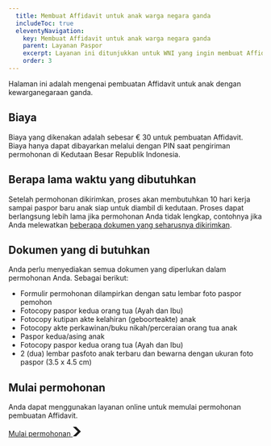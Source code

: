 ```yaml
---
  title: Membuat Affidavit untuk anak warga negara ganda
  includeToc: true
  eleventyNavigation:
    key: Membuat Affidavit untuk anak warga negara ganda
    parent: Layanan Paspor
    excerpt: Layanan ini ditunjukkan untuk WNI yang ingin membuat Affidavit bagi anak dengan warganegara ganda.
    order: 3
---
```


Halaman ini adalah mengenai pembuatan Affidavit untuk anak dengan
kewarganegaraan ganda.

## Biaya

Biaya yang dikenakan adalah sebesar &euro; 30 untuk pembuatan Affidavit. Biaya
hanya dapat dibayarkan melalui dengan PIN saat pengiriman permohonan di
Kedutaan Besar Republik Indonesia.

## Berapa lama waktu yang dibutuhkan

Setelah permohonan dikirimkan, proses akan membutuhkan 10 hari kerja sampai
paspor baru anak siap untuk diambil di kedutaan. Proses dapat berlangsung lebih
lama jika permohonan Anda tidak lengkap, contohnya jika Anda melewatkan [beberapa dokumen yang seharusnya dikirimkan](#dokumen-yang-di-butuhkan).

## Dokumen yang di butuhkan

Anda perlu menyediakan semua dokumen yang diperlukan dalam permohonan Anda. Sebagai berikut:

- Formulir permohonan dilampirkan dengan satu lembar foto paspor pemohon
- Fotocopy paspor kedua orang tua (Ayah dan Ibu)
- Fotocopy kutipan akte kelahiran (geboorteakte) anak
- Fotocopy akte perkawinan/buku nikah/perceraian orang tua anak
- Paspor kedua/asing anak
- Fotocopy paspor kedua orang tua (Ayah dan Ibu)
- 2 (dua) lembar pasfoto anak terbaru dan bewarna dengan ukuran foto paspor (3.5 x 4.5 cm)


## Mulai permohonan

Anda dapat menggunakan layanan online untuk memulai permohonan pembuatan Affidavit.

<a href="https://aplikasi.imigrasi.indonesia.nl/affidavit" class="kbrinl-button kbrinl-button--start">Mulai permohonan <svg class="kbrinl-button__start-icon" xmlns="http://www.w3.org/2000/svg" width="17.5" height="19" viewBox="0 0 33 40" aria-hidden="true" focusable="false"> <path fill="currentColor" d="M0 0h13l20 20-20 20H0l20-20z" /> </svg>
</a>
